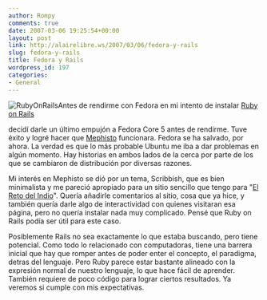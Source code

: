 ```yaml
---
author: Rompy
comments: true
date: 2007-03-06 19:25:54+00:00
layout: post
link: http://alairelibre.ws/2007/03/06/fedora-y-rails
slug: fedora-y-rails
title: Fedora y Rails
wordpress_id: 197
categories:
- General
---
```


![RubyOnRails](http://www.rubyonrails.org/images/rails.png)Antes de rendirme con Fedora en mi intento de instalar [Ruby on Rails](http://rubyonrails.org)  

decidí darle un último empujón a Fedora Core 5 antes de rendirme. Tuve éxito y logré hacer que [Mephisto](http://mephistoblog.com) funcionara. Fedora se ha salvado, por ahora. La verdad es que lo más probable Ubuntu me iba a dar problemas en algún momento. Hay historias en ambos lados de la cerca por parte de los que se cambiaron de distribución por diversas razones.

Mi interés en Mephisto se dió por un tema, Scribbish, que es bien minimalista y me pareció apropiado para un sitio sencillo que tengo para "[El Reto del Indio](http://elretodelindio.info)". Quería añadirle comentarios al sitio, cosa que ya hice, y también quería darle algo de interactividad con quienes visitaran esa página, pero no quería instalar nada muy complicado. Pensé que Ruby on Rails podía ser útil para este caso.

Posiblemente Rails no sea exactamente lo que estaba buscando, pero tiene potencial. Como todo lo relacionado con computadoras, tiene una barrera inicial que hay que romper antes de poder enter el concepto, el paradigma, detras del lenguaje. Pero Ruby parece estar bastante alineado con la expresión normal de nuestro lenguaje, lo que hace fácil de aprender. También requiere de poco código para lograr ciertos resultados. Ya veremos si cumple con mis expectativas.
